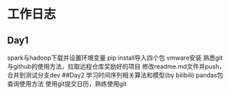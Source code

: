 # 工作日志

## Day1
spark与hadoop下载并设置环境变量
pip install导入四个包
vmware安装
熟悉git与github的使用方法，拉取远程仓库奖励好的项目
修改readme.md文件并push，合并到测试分支dev
##Day2
学习时间序列相关算法和模型(by bilibili)
pandas包查询使用方法
使用git提交日历，熟练使用git